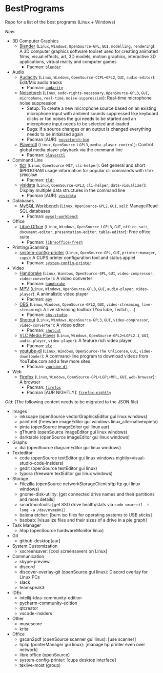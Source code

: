# BestPrograms

Repo for a list of the best programs (Linux + Windows)

*New:*

[//]: # (Best Programs begin)
- 3D Computer Graphics
  - [Blender](https://github.com/lawl/NoiseTorch) (`Linux`, `Windows`, `OpenSource-GPL`, `GUI`, `modelling`, `rendering`): A 3D computer graphics software toolset used for creating animated films, visual effects, art, 3D models, motion graphics, interactive 3D applications, virtual reality and computer games
    - Pacman: [`blender`](https://www.archlinux.org/packages/?sort=&q=blender)
- Audio
  - [Audacity](https://www.audacityteam.org/) (`Linux`, `Windows`, `OpenSource-CCPL+GPL2`, `GUI`, `audio-editor`): Edit/Mix audio tracks
    - Pacman: [`audacity`](https://www.archlinux.org/packages/?sort=&q=audacity)
  - [Noisetorch](https://github.com/lawl/NoiseTorch) (`Linux`, `sudo-rights-necessary`, `OpenSource-GPL3`, `GUI`, `microphone`, `real-time`, `noise-suppression`): Real-time microphone noise suppression
    - Setup: To create a new microphone source based on an existing microphone input with ambient sounds suppressed like keyboard clicks or fan noises the gui needs to be started and an microphone input needs to be selected and loaded
    - Bugs: If a source changes or an output is changed everything needs to be initialized again
    - Pacman [AUR]: [`noisetorch-bin`](https://aur.archlinux.org/packages/?O=0&K=noisetorch-bin)
  - [Playerctl](https://github.com/altdesktop/playerctl) (`Linux`, `OpenSource-LGPL3`, `media-player-control`): Control global media player playback via the command line
    - Pacman: [`playerctl`](https://www.archlinux.org/packages/?sort=&q=playerctl)
- Command Line
  - [tldr](https://github.com/tldr-pages/tldr-python-client) (`Linux`, `OpenSource-MIT`, `cli-helper`): Get general and short $PROGRAM usage information for popular cli commands with `tldr $PROGRAM`
    - Pacman: [`tldr`](https://www.archlinux.org/packages/?sort=&q=tldr)
  - [visidata](https://www.visidata.org) (`Linux`, `OpenSource-GPL3`, `cli-helper`, `data-visualizer`): Display multiple data structures in the command line
    - Pacman [AUR]: [`visidata`](https://aur.archlinux.org/packages/?O=0&K=visidata)
- Databases
  - [MySQL Workbench](https://www.mysql.com/de/products/workbench/) (`Linux`, `OpenSource-GPL2`, `GUI`, `sql`): Manage/Read SQL databases
    - Pacman: [`mysql-workbench`](https://www.archlinux.org/packages/?sort=&q=mysql-workbench)
- Office
  - [Libre Office](https://www.libreoffice.org/) (`Linux`, `Windows`, `OpenSource-LGPL3`, `GUI`, `office-suit`, `document-editor`, `presentation-editor`, `table-editor`): Free office suite
    - Pacman: [`libreoffice-fresh`](https://www.archlinux.org/packages/?sort=&q=libreoffice-fresh)
- Printing/Scanning
  - [system-config-printer](https://github.com/OpenPrinting/system-config-printer) (`Linux`, `OpenSource-GPL`, `GUI`, `printer-manager`, `cups`): A CUPS printer configuration tool and status applet
    - Pacman: [`system-config-printer`](https://www.archlinux.org/packages/?sort=&q=system-config-printer)
- Video
  - [Handbrake](https://handbrake.fr) (`Linux`, `Windows`, `OpenSource-GPL`, `GUI`, `video-compressor`, `video-converter`): A video converter
    - Pacman: [`handbrake`](https://www.archlinux.org/packages/?sort=&q=handbrake)
  - [MPV](https://mpv.io/) (`Linux`, `Windows`, `OpenSource-GPL3`, `GUI`, `audio-player`, `video-player`): A animalistic video player
    - Pacman: [`mpv`](https://www.archlinux.org/packages/?sort=&q=mpv)
  - [OBS](https://obsproject.com) (`Linux`, `Windows`, `OpenSource-GPL2`, `GUI`, `video-streaming`, `live-streaming`): A live streaming toolbox (YouTube, Twitch, ...)
    - Pacman: [`obs-studio`](https://www.archlinux.org/packages/?sort=&q=obs-studio)
  - [Shotcut](https://www.shotcut.org) (`Linux`, `Windows`, `OpenSource-GPL3`, `GUI`, `video-compressor`, `video-converter`): A video editor
    - Pacman: [`shotcut`](https://www.archlinux.org/packages/?sort=&q=shotcut)
  - [VLC Media Player](https://mpv.io/) (`Linux`, `Windows`, `OpenSource-GPL2+LGPL2.1`, `GUI`, `audio-player`, `video-player`): A feature rich video player
    - Pacman: [`vlc`](https://www.archlinux.org/packages/?sort=&q=vlc)
  - [youtube-dl](https://ytdl-org.github.io/youtube-dl/) (`Linux`, `Windows`, `OpenSource-The Unlicense`, `GUI`, `video-downloader`): A command-line program to download videos from YouTube.com and a few more sites
    - Pacman: [`youtube-dl`](https://www.archlinux.org/packages/?sort=&q=youtube-dl)
- Web
  - [Firefox](https://www.mozilla.org/de/firefox/new/) (`Linux`, `Windows`, `OpenSource-GPL+LGPL+MPL`, `GUI`, `web-browser`): A browser
    - Pacman: [`firefox`](https://www.archlinux.org/packages/?sort=&q=firefox)
    - Pacman [AUR NIGHTLY]: [`firefox-nightly`](https://aur.archlinux.org/packages/?O=0&K=firefox-nightly)

[//]: # (Best Programs end)

*Old*: (The following content needs to be migrated to the JSON file)

- Images
  - inkscape (openSource vectorGraphicsEditor gui linux windows)
  - paint.net (freeware imageEditor gui windows linux_alternative=pinta)
  - pinta (openSource imageEditor gui linux aur)
  - gThumb (openSource imageEditor gui linux windows)
  - darktable (openSource imageEditor gui linux windows)
- Graphs
  - dia (openSource diagramEditor gui linux windows)
- Texteditor
  - code (openSource textEditor gui linux windows nightly=visual-studio-code-insiders)
  - gedit (openSource textEditor gui linux)
  - typora (freeware textEditor gui linux windows)
- Storage
  - Filezilla (openSource networkStorageClient sftp ftp gui linux windows)
  - gnome-disk-utility: [get connected drive names and their partitions and more details]
  - smartmontools: [get SSD drive health/stats via `sudo smartctl -t long -a /dev/nvme0n1`]
  - balena etcher: [burn iso files for operating systems to USB sticks]
  - baobab: [visualize files and their sizes of a drive in a pie graph]
- Task Manager
  - htop (openSource hardwareMonitor linux)
- Git
  - github-desktop[aur]
- System Customization
  - xscreensaver: [cool screensavers on Linux]
- Communication
  - skype-preview
  - discord
  - discover-overlay-git (openSource gui linux): Discord overlay for Linux PCs
  - slack
  - teamspeak3
- IDEs
  - intellij-idea-community-edition
  - pycharm-community-edition
  - qtcreator
  - vscode-insiders
- Other
  - musescore
  - krita
- Office
  - gscan2pdf (openSource scanner gui linux): [use scanner]
  - hplip (printerManager gui linux): [manage hp printer even over network]
  - libre office (openSource)
  - system-config-printer: [cups desktop interface]
  - texlive-most (group)
